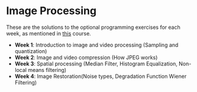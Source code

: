 # Image Processing

These are the solutions to the optional programming exercises for each week, as mentioned in [this][1] course.

- **Week 1**: Introduction to image and video processing (Sampling and quantization)
- **Week 2**: Image and video compression (How JPEG works)
- **Week 3**: Spatial processing (Median Filter, Histogram Equalization, Non-local means filtering)
- **Week 4**: Image Restoration(Noise types, Degradation Function Wiener Filtering)

[1]: https://www.coursera.org/learn/image-processing
